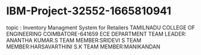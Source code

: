 # IBM-Project-32552-1665810941
topic : Inventory Managment System for Retailers
TAMILNADU COLLEGE OF ENGINEERING COIMBATORE-641659
ECE DEPARTMENT
TEAM LEADER: ANANTHA KUMAR.S
TEAM MEMBER:SRIDEVI S
TEAM MEMBER:HARSAVARTHINI S.K
TEAM MEMBER:MANIKANDAN
